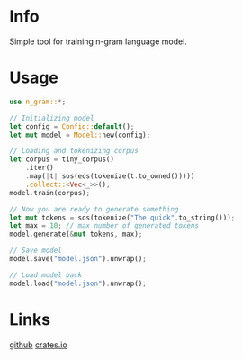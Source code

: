 # Info
Simple tool for training n-gram language model.

# Usage
```rust
use n_gram::*;

// Initializing model
let config = Config::default();
let mut model = Model::new(config);

// Loading and tokenizing corpus
let corpus = tiny_corpus()
    .iter()
    .map(|t| sos(eos(tokenize(t.to_owned()))))
    .collect::<Vec<_>>();
model.train(corpus);

// Now you are ready to generate something
let mut tokens = sos(tokenize("The quick".to_string()));
let max = 10; // max number of generated tokens
model.generate(&mut tokens, max);

// Save model
model.save("model.json").unwrap();

// Load model back
model.load("model.json").unwrap();
```

# Links
[github](https://github.com/georgiyozhegov/n_gram)
[crates.io](https://crates.io/crates/n_gram)
